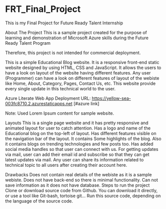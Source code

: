 # FRT_Final_Project
This is my Final Project for Future Ready Talent Internship

About The Project
This is a sample project created for the purpose of learning and demonstration of Microsoft Azure skills during the Future Ready Talent Program

Therefore, this project is not intended for commercial deployment.

This is a simple Educational Blog website. It is a responsive front-end static website designed by using HTML, CSS and JavaScript. It allows the users to have a look on layout of the website having different features. Any user (Programmer) can have a look on different features of layout of the webiste like Home, About, Category, Pages, Contact Us, etc.
This website provide every single update in this technical world to the user.

Azure Literate Web App Deployment URL: https://yellow-sea-003fc8710.2.azurestaticapps.net [#azure link]

Note: Used Lorem Ipsum content for sample website.

Layouts
This is a single page website and it has pretty responsive and animated layout for user to catch attention.
Has a logo and name of the Educational blog on the top-left of layout.
Has different features visible on the navigation bar of the layout.
It contains Some highlights of the blog.
Also it contains blogs on trending technologies and few posts too.
Has added social media handles so that user can connect with us.
For getting updates via mail, user can add their email id and subscribe so that they can get latest updates via mail.
Any user can share its information related to technical topic to all users after creating their account here.

Drawbacks
Does not contain real details of the webiste as it is a sample webiste.
Does not have back-end so there is minimal functionality.
Can not save information as it does not have database.
Steps to run the project
Clone or download source code from Github.
You can download it directly, or use a tool like Git-bash, tortoise git...
Run this source code, depending on the language of the source code.
